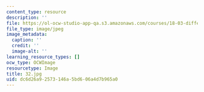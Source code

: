 ```yaml
---
content_type: resource
description: ''
file: https://ol-ocw-studio-app-qa.s3.amazonaws.com/courses/18-03-differential-equations-spring-2010/dc6d26a92573146a5bd606a4d7b965a0_32.jpg
file_type: image/jpeg
image_metadata:
  caption: ''
  credit: ''
  image-alt: ''
learning_resource_types: []
ocw_type: OCWImage
resourcetype: Image
title: 32.jpg
uid: dc6d26a9-2573-146a-5bd6-06a4d7b965a0
---
```

